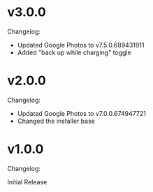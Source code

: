 # v3.0.0
Changelog:
* Updated Google Photos to v7.5.0.689431911
* Added "back up while charging" toggle

# v2.0.0
Changelog:
* Updated Google Photos to v7.0.0.674947721
* Changed the installer base

# v1.0.0
Changelog:

Initial Release